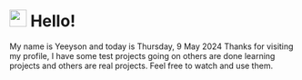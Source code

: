  <h1>
    <img src="https://emojis.slackmojis.com/emojis/images/1643510097/45343/hi.gif?1643510097" width="30"/> 
    Hello!
 </h1>
 <p>
    My name is Yeeyson and today is Thursday, 9 May 2024
    Thanks for visiting my profile, I have some test projects going on others are done learning projects and others are real projects.
    Feel free to watch and use them.
 </p>